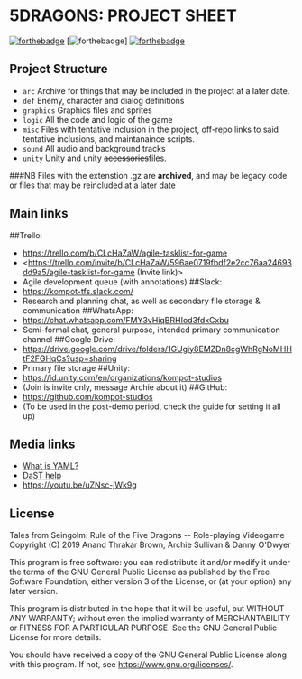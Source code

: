 5DRAGONS: PROJECT SHEET
=======================

[![forthebadge](https://forthebadge.com/images/badges/built-with-swag.svg)](https://forthebadge.com)
[![forthebadge](https://forthebadge.com/images/badges/made-with-c-sharp.svg)]
[![forthebadge](https://forthebadge.com/images/badges/60-percent-of-the-time-works-every-time.svg)](https://forthebadge.com)


Project Structure
-----------------
- `arc` Archive for things that may be included in the project at a later date.
- `def` Enemy, character and dialog definitions
- `graphics` Graphics files and sprites
- `logic` All the code and logic of the game
- `misc` Files with tentative inclusion in the project, off-repo links to said tentative inclusions, and maintanaince scripts.
- `sound` All audio and background tracks
- `unity` Unity and unity ~~accessories~~files.

###NB
Files with the extenstion .gz are **archived**, and may be legacy code or files that may be reincluded at a later date

Main links
----------

##Trello:
- <https://trello.com/b/CLcHaZaW/agile-tasklist-for-game>
- <https://trello.com/invite/b/CLcHaZaW/596ae0719fbdf2e2cc76aa24693dd9a5/agile-tasklist-for-game (Invite link)>
- Agile development queue (with annotations)
##Slack:
- <https://kompot-tfs.slack.com/>
- Research and planning chat, as well as secondary file storage & communication
##WhatsApp:
- <https://chat.whatsapp.com/FMY3vHiqBRHIod3fdxCxbu>
- Semi-formal chat, general purpose, intended primary communication channel
##Google Drive:
- <https://drive.google.com/drive/folders/1GUgiy8EMZDn8cgWhRgNoMHHtF2FGHqCs?usp=sharing>
- Primary file storage
##Unity:
- <https://id.unity.com/en/organizations/kompot-studios>
- (Join is invite only, message Archie about it)
##GitHub:
- <https://github.com/kompot-studios>
- (To be used in the post-demo period, check the guide for setting it all up)


Media links
-----------
- [What is YAML?](https://en.wikipedia.org/wiki/YAML)
- [DaST help](http://atlasjan.sdf.org/dl/dast-doc/dast.html)
- <https://youtu.be/uZNsc-jWk9g>


License
-------

Tales from Seingolm: Rule of the Five Dragons -- Role-playing Videogame
Copyright (C) 2019  Anand Thrakar Brown, Archie Sullivan & Danny O'Dwyer

This program is free software: you can redistribute it and/or modify
it under the terms of the GNU General Public License as published by
the Free Software Foundation, either version 3 of the License, or
(at your option) any later version.

This program is distributed in the hope that it will be useful,
but WITHOUT ANY WARRANTY; without even the implied warranty of
MERCHANTABILITY or FITNESS FOR A PARTICULAR PURPOSE.  See the
GNU General Public License for more details.

You should have received a copy of the GNU General Public License
along with this program.  If not, see <https://www.gnu.org/licenses/>.
